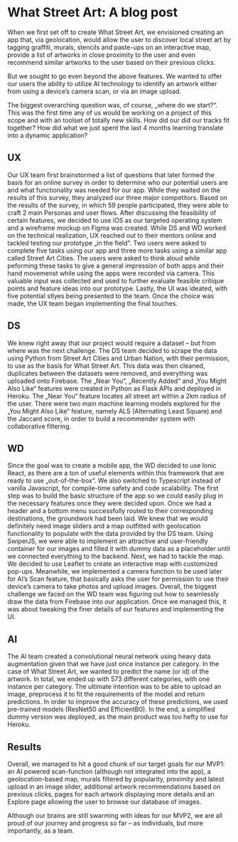 # What Street Art: A blog post

When we first set off to create What Street Art, we envisioned creating an app that, via geolocation, would allow the user to discover local street art by tagging graffiti, murals, stencils and paste-ups on an interactive map, provide a list of artworks in close proximity to the user and even recommend similar artworks to the user based on their previous clicks. 

But we sought to go even beyond the above features. We wanted to offer our users the ability to utilize AI technology to identify an artwork either from using a device’s camera scan, or via an image upload. 

The biggest overarching question was, of course, „where do we start?“. This was the first time any of us would be working on a project of this scope and with an toolset of totally new skills. How did our did our tracks fit together? How did what we just spent the last 4 months learning translate into a dynamic application?


## UX

Our UX team first brainstormed a list of questions that later formed the basis for an online survey in order to determine who our potential users are and what functionality was needed for our app. While they waited on the results of this survey, they analyzed our three major competitors. Based on the results of the survey, in which 59 people participated, they were able to craft 2 main Personas and user flows. After discussing the feasibility of certain features, we decided to use iOS as our targeted operating system and a wireframe mockup on Figma was created. While DS and WD worked on the technical realization, UX reached out to their mentors online and tackled testing our prototype „in the field“. Two users were asked to complete five tasks using our app and three more tasks using a similar app called Street Art Cities. The users were asked to think aloud while peforming these tasks to give a general impression of both apps and their hand movemenst while using the apps were recorded via camera. This valuable input was collected and used to further evaluate feasible critique points and feature ideas into our prototype. Lastly, the UI was ideated, with five potential stlyes being presented to the team. Once the choice was made, the UX team began implementing the final touches.


## DS

We knew right away that our project would require a dataset – but from where was the next challenge. The DS team decided to scrape the data using Python from Street Art Cities and Urban Nation, with their permission, to use as the basis for What Street Art. This data was then cleaned, duplicates between the datasets were removed, and everything was uploaded onto Firebase. The „Near You“, „Recently Added“ and „You Might Also Like“ features were created in Python as Flask APIs and deployed in Heroku. The „Near You“ feature locates all street art within a 2km radius of the user. There were two main machine learning models explored for the „You Might Also Like“ feature, namely ALS (Alternating Least Square) and the Jaccard score, in order to build a recommender system with collaborative filtering.



## WD

Since the goal was to create a mobile app, the WD decided to use Ionic React, as there are a ton of useful elements within this framework that are ready to use „out-of-the-box“. We also switched to Typescript instead of vanilla Javascript, for compile-time safety and code scalability. The first step was to build the basic structure of the app so we could easily plug in the necessary features once they were decided upon. Once we had a header and a bottom menu successfully routed to their corresponding destinations, the groundwork had been laid. We knew that we would definitely need image sliders and a map outfitted with geolocation functionality to populate with the data provided by the DS team. Using SwiperJS, we were able to implement an attractive and user-friendly container for our images and filled it with dummy data as a placeholder until we connected everything to the backend. Next, we had to tackle the map. We decided to use Leaflet to create an interactive map with customized pop-ups. Meanwhile, we implemented a camera function to be used later for AI’s Scan feature, that basically asks the user for permission to use their device’s camera to take photos and upload images. Overall, the biggest challenge we faced on the WD team was figuring out how to seamlessly draw the data from Firebase into our application. Once we managed this, it was about tweaking the finer details of our features and implementing the UI.


## AI

The AI team created a convolutional neural network using heavy data augmentation given that we have just once instance per category. In the case of What Street Art, we wanted to predict the name (or id) of the artwork. In total, we ended up with 573 different categories, with one instance per category. The ultimate intention was to be able to upload an image, preprocess it to fit the requirements of the model and return predictions.  In order to improve the accuracy of these predictions, we used pre-trained models (ResNet50 and EfficientB0). In the end, a simplified dummy version was deployed, as the main product was too hefty to use for Heroku.


## Results

Overall, we managed to hit a good chunk of our target goals for our MVP1: an AI powered scan-function (although not integrated into the app), a geolocation-based map, murals filtered by popularity, proximity and latest upload in an image slider, additional artwork recommendations based on previous clicks, pages for each artwork displaying more details and an Explore page allowing the user to browse our database of images. 

Although our brains are still swarming with ideas for our MVP2, we are all proud of our journey and progress so far – as individuals, but more importantly, as a team. 

